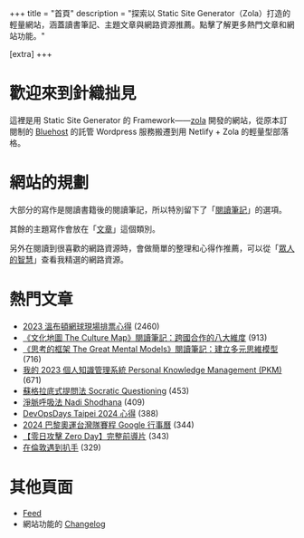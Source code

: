 +++
title = "首頁"
description = "探索以 Static Site Generator（Zola）打造的輕量網站，涵蓋讀書筆記、主題文章與網路資源推薦。點擊了解更多熱門文章和網站功能。"

[extra]
+++

# 歡迎來到針織拙見

這裡是用 Static Site Generator 的 Framework——[zola](https://www.getzola.org/documentation/getting-started/overview/) 開發的網站，從原本訂閱制的 [Bluehost](https://www.bluehost.com/) 的託管 Wordpress 服務搬遷到用 Netlify + Zola 的輕量型部落格。

# 網站的規劃

大部分的寫作是閱讀書籍後的閱讀筆記，所以特別留下了「[閱讀筆記](reading-notes/)」的選項。

其餘的主題寫作會放在「[文章](blog/)」這個類別。

另外在閱讀到很喜歡的網路資源時，會做簡單的整理和心得作推薦，可以從「[眾人的智慧](wistom/)」查看我精選的網路資源。

# 熱門文章
* [2023 溫布頓網球現場排票心得](/blog/2023-wimbledon-tennis/) <span class="view-count">(2460)</span>
* [《文化地圖 The Culture Map》閱讀筆記：跨國合作的八大維度](/reading-notes/the-culture-map/) <span class="view-count">(913)</span>
* [《思考的框架 The Great Mental Models》閱讀筆記：建立多元思維模型](/reading-notes/the-great-mental-models/) <span class="view-count">(716)</span>
* [我的 2023 個人知識管理系統 Personal Knowledge Management (PKM)](/blog/2023-personal-knowledge-management/) <span class="view-count">(671)</span>
* [蘇格拉底式提問法 Socratic Questioning](/wisdom/methods/socratic-questioning/) <span class="view-count">(453)</span>
* [淨脈呼吸法 Nadi Shodhana](/wisdom/methods/nadi-shodhana/) <span class="view-count">(409)</span>
* [DevOpsDays Taipei 2024 心得](/blog/2024-devopsdays-taipei/) <span class="view-count">(388)</span>
* [2024 巴黎奧運台灣隊賽程 Google 行事曆](/blog/2024-olympics-taiwan-calendar/) <span class="view-count">(344)</span>
* [【零日攻擊 Zero Day】完整前導片](/wisdom/videos/zero-day-trailer/) <span class="view-count">(343)</span>
* [在倫敦遇到扒手](/blog/london-pickpocketing/) <span class="view-count">(329)</span>


# 其他頁面
* [Feed](/atom.xml)
* 網站功能的 [Changelog](@/changelog/index.md)
